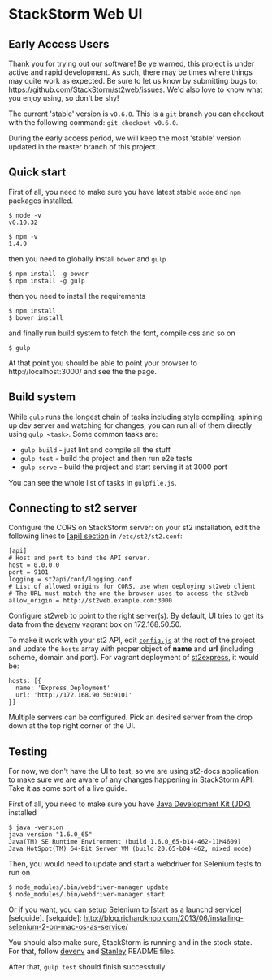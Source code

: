 StackStorm Web UI
=================

Early Access Users
------------------
Thank you for trying out our software! Be ye warned, this project is under
active and rapid development. As such, there may be times where things may
quite work as expected. Be sure to let us know by submitting bugs to:
https://github.com/StackStorm/st2web/issues. We'd also love to know what you
enjoy using, so don't be shy!

The current 'stable' version is `v0.6.0`. This is a `git` branch you can
checkout with the following command: `git checkout v0.6.0`.

During the early access period, we will keep the most 'stable' version updated
in the master branch of this project.


Quick start
-----------

First of all, you need to make sure you have latest stable `node` and `npm` packages installed.

    $ node -v
    v0.10.32

    $ npm -v
    1.4.9

then you need to globally install `bower` and `gulp`

    $ npm install -g bower
    $ npm install -g gulp

then you need to install the requirements

    $ npm install
    $ bower install

and finally run build system to fetch the font, compile css and so on

    $ gulp

At that point you should be able to point your browser to http://localhost:3000/ and see the the page.

Build system
------------

While `gulp` runs the longest chain of tasks including style compiling, spining up dev server and watching for changes, you can run all of them directly using `gulp <task>`. Some common tasks are:
 - `gulp build` - just lint and compile all the stuff
 - `gulp test` - build the project and then run e2e tests
 - `gulp serve` - build the project and start serving it at 3000 port

You can see the whole list of tasks in `gulpfile.js`.

Connecting to st2 server
-------------------------
Configure the CORS on StackStorm server: on your st2 installation, edit the following lines to [[api] section](https://github.com/StackStorm/st2/blob/master/conf/st2.conf#L3-L9) in `/etc/st2/st2.conf`:

    [api]
    # Host and port to bind the API server.
    host = 0.0.0.0
    port = 9101
    logging = st2api/conf/logging.conf
    # List of allowed origins for CORS, use when deploying st2web client
    # The URL must match the one the browser uses to access the st2web
    allow_origin = http://st2web.example.com:3000
    
Configure st2web to point to the right server(s). By default, UI tries to get its data from the [devenv](https://www.github.com/StackStorm/devenv) vagrant box on 172.168.50.50.

To make it work with your st2 API, edit [`config.js`](./config.js) at the root of the project and update the `hosts` array with proper object of **name** and **url** (including scheme, domain and port). For vagrant deployment of [st2express](https://github.com/StackStorm/st2express), it would be:

    hosts: [{
      name: 'Express Deployment'
      url: 'http://172.168.90.50:9101'
    }]

Multiple servers can be configured. Pick an desired server from the drop down at the top right corner of the UI.


Testing
-------

For now, we don't have the UI to test, so we are using st2-docs application to make sure we are aware of any changes happening in StackStorm API. Take it as some sort of a live guide.

First of all, you need to make sure you have [Java Development Kit (JDK)][JDK] installed

    $ java -version
    java version "1.6.0_65"
    Java(TM) SE Runtime Environment (build 1.6.0_65-b14-462-11M4609)
    Java HotSpot(TM) 64-Bit Server VM (build 20.65-b04-462, mixed mode)

[JDK]: http://www.oracle.com/technetwork/java/javase/downloads/index.html

Then, you would need to update and start a webdriver for Selenium tests to run on

    $ node_modules/.bin/webdriver-manager update
    $ node_modules/.bin/webdriver-manager start

Or if you want, you can setup Selenium to [start as a launchd service][selguide].
[selguide]: http://blog.richardknop.com/2013/06/installing-selenium-2-on-mac-os-as-service/

You should also make sure, StackStorm is running and in the stock state. For that, follow
[devenv](https://github.com/StackStorm/devenv) and [Stanley](https://github.com/StackStorm/st2) README files.

After that, `gulp test` should finish successfully.
